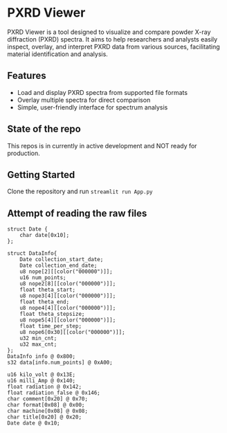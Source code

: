 # PXRD Viewer

PXRD Viewer is a tool designed to visualize and compare powder X-ray diffraction (PXRD) spectra. It aims to help researchers and analysts easily inspect, overlay, and interpret PXRD data from various sources, facilitating material identification and analysis.

## Features
- Load and display PXRD spectra from supported file formats
- Overlay multiple spectra for direct comparison
- Simple, user-friendly interface for spectrum analysis

## State of the repo
This repos is in currently in active development and NOT ready for production.

## Getting Started
Clone the repository and run `streamlit run App.py`


## Attempt of reading the raw files
```
struct Date {
    char date[0x10];
};

struct DataInfo{
    Date collection_start_date;
    Date collection_end_date;
    u8 nope[2][[color("000000")]];
    u16 num_points;
    u8 nope2[8][[color("000000")]];
    float theta_start;
    u8 nope3[4][[color("000000")]];
    float theta_end;
    u8 nope4[4][[color("000000")]];
    float theta_stepsize;
    u8 nope5[4][[color("000000")]];
    float time_per_step;
    u8 nope6[0x30][[color("000000")]];
    u32 min_cnt;
    u32 max_cnt;
};
DataInfo info @ 0x800;
s32 data[info.num_points] @ 0xA00;

u16 kilo_volt @ 0x13E;
u16 milli_Amp @ 0x140;
float radiation @ 0x142;
float radiation_false @ 0x146;
char comment[0x20] @ 0x70;
char format[0x08] @ 0x00;
char machine[0x08] @ 0x08;
char title[0x20] @ 0x20;
Date date @ 0x10;
```